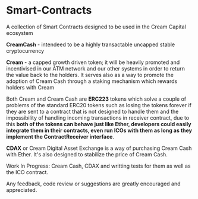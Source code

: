 # Smart-Contracts

A collection of Smart Contracts designed to be used in the Cream Capital ecosystem

**CreamCash** - intendeed to be a highly transactable uncapped stable cryptocurrency 

**Cream** - a capped growth driven token; it will be heavily promoted and incentivised in our ATM network and our other systems in order to return the value back to the holders. It serves also as a way to promote the adoption of Cream Cash through a staking mechanism which rewards holders with Cream

Both Cream and Cream Cash are **ERC223** tokens which solve a couple of problems of the standard ERC20 tokens such as losing the tokens forever if they are sent to a contract that is not designed to handle them and the impossibility of handling incoming transactions in receiver contract, due to this **both of the tokens can behave just like Ether, developers could easily integrate them in their contracts, even run ICOs with them as long as they implement the ContractReceiver interface**. 

**CDAX** or Cream Digital Asset Exchange is a way of purchasing Cream Cash with Ether. It's also designed to stabilize the price of Cream Cash.
 
Work In Progress: Cream Cash, CDAX and writting tests for them as well as the ICO contract. 

Any feedback, code review or suggestions are greatly encouraged and appreciated. 
